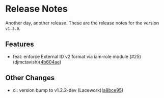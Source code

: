 # Release Notes
Another day, another release. These are the release notes for the version `v1.3.0`.

## Features
* feat: enforce External ID v2 format via iam-role module (#25) (djmctavish)([4b604ae](https://github.com/lacework/terraform-aws-s3-data-export/commit/4b604ae195b281638f90868099fd43b4d2ff632e))
## Other Changes
* ci: version bump to v1.2.2-dev (Lacework)([a8bce95](https://github.com/lacework/terraform-aws-s3-data-export/commit/a8bce95307cb23bbe63b8f89e8935c1488dca0cc))
